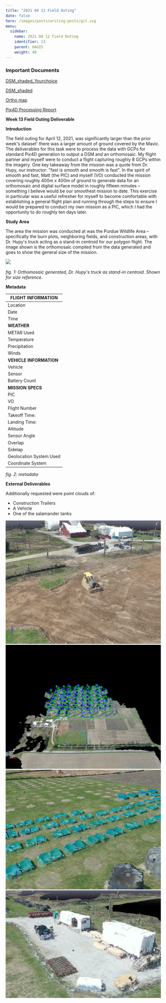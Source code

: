 ```yaml
---
title: "2021 04 12 Field Outing"
date: false
hero: /images/posts/writing-posts/git.svg
menu:
  sidebar:
    name: 2021 04 12 Field Outing
    identifier: 13
    parent: UAGIS
    weight: 40
---
```


### Important Documents

[DSM_shaded_Yourchoice](/static/files/13/DSM_Shaded_Yourchoice.pdf)

[DSM_shaded](/static/files/13/DSM_Shaded.pdf)

[Ortho map](/static/files/13/Ortho_map2_var.2.pdf)

[Pix4D Processing Report](/static/files/13/2021-04-12_report.pdf)

**Week 13 Field Outing Deliverable**

**Introduction**

The field outing for April 12, 2021, was significantly larger than the prior week&#39;s dataset&#39; there was a larger amount of ground covered by the Mavic. The deliverables for this task were to process the data with GCPs for standard Pix4D generation to output a DSM and an orthomosaic. My flight partner and myself were to conduct a flight capturing roughly 8 GCPs within the imagery. One key takeaway from the mission was a quote from Dr. Hupy, our instructor: &quot;fast is smooth and smooth is fast&quot;. In the spirit of smooth and fast, Matt (the PIC) and myself (VO) conducted the mission covering roughly 400m x 400m of ground to generate data for an orthomosaic and digital surface model in roughly fifteen minutes – something I believe would be our smoothest mission to date. This exercise in particular was a useful refresher for myself to become comfortable with establishing a general flight plan and running through the steps to ensure I would be prepared to conduct my own mission as a PIC, which I had the opportunity to do roughly ten days later.

**Study Area**

The area the mission was conducted at was the Purdue Wildlife Area – specifically the burn plots, neighboring fields, and construction areas, with Dr. Hupy&#39;s truck acting as a stand-in centroid for our polygon flight. The image shown is the orthomosaic compiled from the data generated and goes to show the general size of the mission.

![](RackMultipart20210501-4-17qqz9l_html_8f39b1ba75a81f66.png)

_fig. 1: Orthomosaic generated, Dr. Hupy&#39;s truck as stand-in centroid. Shown for size reference._

**Metadata**

| **FLIGHT INFORMATION** |
| --- |
| Location | Purdue Wildlife Area |
| Date | 12 April 2021 |
| Time | 14:43 |
| **WEATHER** |
| METAR Used | KLAF |
| Temperature | 67degF |
| Precipitation | 1% |
| Winds | 18kt, 32kt gusting |
| **VEHICLE INFORMATION** |
| Vehicle | DJI Mavic Pro 2 |
| Sensor | Ibid |
| Battery Count | 2 |
| **MISSION SPECS** |
| PIC | Matthew Watson |
| VO | Bryan Jacobs |
| Flight Number | 04-05 |
| Takeoff Time: | 14:21 |
| Landing Time: | 14:33 |
| Altitude | 94.14m |
| Sensor Angle | -90deg |
| Overlap | 80% |
| Sidelap | 80% |
| Geolocation System Used | GCP |
| Coordinate System | WGCS 1984 UTM Zone 16 |

_fig. 2: metadata_

**External Deliverables**

Additionally requested were point clouds of:

- Construction Trailers
- A Vehicle
- One of the salamander tanks

![](1.png)
![](2.png)
![](3.png)
![](4.png)